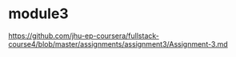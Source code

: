 # module3
https://github.com/jhu-ep-coursera/fullstack-course4/blob/master/assignments/assignment3/Assignment-3.md
